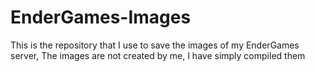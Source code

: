 # EnderGames-Images
This is the repository that I use to save the images of my EnderGames server, The images are not created by me, I have simply compiled them
